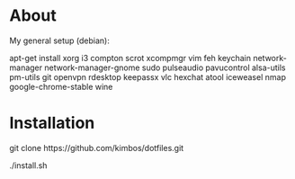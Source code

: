 <h1>About</h1>
My general setup (debian):

apt-get install xorg i3 compton scrot xcompmgr vim feh keychain network-manager network-manager-gnome sudo pulseaudio pavucontrol alsa-utils pm-utils git openvpn rdesktop keepassx vlc hexchat atool iceweasel nmap google-chrome-stable wine

<h1>Installation</h1>
git clone https://github.com/kimbos/dotfiles.git

./install.sh
